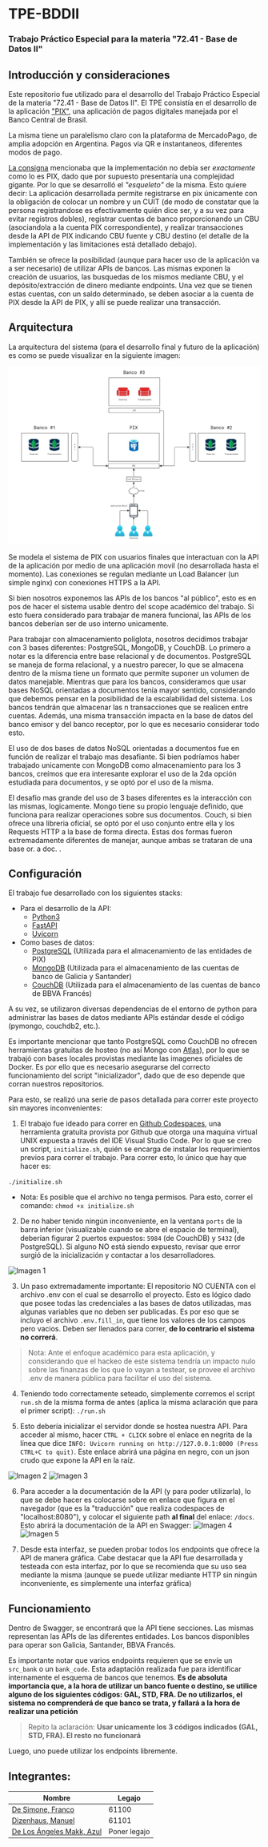 # TPE-BDDII
### Trabajo Práctico Especial para la materia "72.41 - Base de Datos II"

## Introducción y consideraciones

Este repositorio fue utilizado para el desarrollo del Trabajo Práctico Especial de la materia "72.41 - Base de Datos II". El TPE consistía en el desarrollo de la aplicación ["PIX"](https://en.wikipedia.org/wiki/Pix_(payment_system)), una aplicación de pagos digitales manejada por el Banco Central de Brasil. 

La misma tiene un paralelismo claro con la plataforma de MercadoPago, de amplia adopción en Argentina. Pagos vía QR e instantaneos, diferentes modos de pago.

[La consigna](https://voltaic-twist-d4c.notion.site/BD2-TP-Final-1Q2023-70f4f1d6776b4a7fa9d8235c7ce8c9c6) mencionaba que la implementación no debía ser _exactamente_ como lo es PIX, dado que por supuesto presentaría una complejidad gigante. Por lo que se desarrolló el _"esqueleto"_ de la misma. Esto quiere decir: La aplicación desarrollada permite registrarse en pix únicamente con la obligación de colocar un nombre y un CUIT (de modo de constatar que la persona registrandose es efectivamente quién dice ser, y a su vez para evitar registros dobles), registrar cuentas de banco proporcionando un CBU (asociandola a la cuenta PIX correspondiente), y realizar transacciones desde la API de PIX indicando CBU fuente y CBU destino (el detalle de la implementación y las limitaciones está detallado debajo).

También se ofrece la posibilidad (aunque para hacer uso de la aplicación va a ser necesario) de utilizar APIs de bancos. Las mismas exponen la creación de usuarios, las busquedas de los mismos mediante CBU, y el depósito/extracción de dinero mediante endpoints. Una vez que se tienen estas cuentas, con un saldo determinado, se deben asociar a la cuenta de PIX desde la API de PIX, y allí se puede realizar una transacción.

## Arquitectura

La arquitectura del sistema (para el desarrollo final y futuro de la aplicación) es como se puede visualizar en la siguiente imagen:

![Arq](./extras/readmepics/Arquitectura.jpg)

Se modela el sistema de PIX con usuarios finales que interactuan con la API de la aplicación por medio de una aplicación movil (no desarrollada hasta el momento). Las conexiones se regulan mediante un Load Balancer (un simple nginx) con conexiones HTTPS a la API. 

Si bien nosotros exponemos las APIs de los bancos "al público", esto es en pos de hacer el sistema usable dentro del scope académico del trabajo. Si esto fuera considerado para trabajar de manera funcional, las APIs de los bancos deberían ser de uso interno unicamente.

Para trabajar con almacenamiento políglota, nosotros decidimos trabajar con 3 bases diferentes: PostgreSQL, MongoDB, y CouchDB. Lo primero a notar es la diferencia entre base relacional y de documentos. PostgreSQL se maneja de forma relacional, y a nuestro parecer, lo que se almacena dentro de la misma tiene un formato que permite suponer un volumen de datos manejable. Mientras que para los bancos, consideramos que usar bases NoSQL orientadas a documentos tenía mayor sentido, considerando que debemos pensar en la posibilidad de la escalabilidad del sistema. Los bancos tendrán que almacenar las n transacciones que se realicen entre cuentas. Además, una misma transacción impacta en la base de datos del banco emisor y del banco receptor, por lo que es necesario considerar todo esto.

El uso de dos bases de datos NoSQL orientadas a documentos fue en función de realizar el trabajo mas desafiante. Si bien podríamos haber trabajado unicamente con MongoDB como almacenamiento para los 3 bancos, creímos que era interesante explorar el uso de la 2da opción estudiada para documentos, y se optó por el uso de la misma. 

El desafio mas grande del uso de 3 bases diferentes es la interacción con las mismas, logicamente. Mongo tiene su propio lenguaje definido, que funciona para realizar operaciones sobre sus documentos. Couch, si bien ofrece una libreria oficial, se optó por el uso conjunto entre ella y los Requests HTTP a la base de forma directa. Estas dos formas fueron extremadamente diferentes de manejar, aunque ambas se trataran de una base or. a doc. .

## Configuración
El trabajo fue desarrollado con los siguientes stacks:
* Para el desarrollo de la API:
    * [Python3](https://www.python.org/)
    * [FastAPI](https://fastapi.tiangolo.com/)
    * [Uvicorn](https://www.uvicorn.org/)
* Como bases de datos:
    * [PostgreSQL](https://www.psycopg.org/) (Utilizada para el almacenamiento de las entidades de PIX)
    * [MongoDB](https://www.mongodb.com/docs/drivers/pymongo/) (Utilizada para el almacenamiento de las cuentas de banco de Galicia y Santander)
    * [CouchDB](https://github.com/pekrau/CouchDB2) (Utilizada para el almacenamiento de las cuentas de banco de BBVA Francés)

A su vez, se utilizaron diversas dependencias de el entorno de python para administrar las bases de datos mediante APIs estándar desde el código (pymongo, couchdb2, etc.).

Es importante mencionar que tanto PostgreSQL como CouchDB no ofrecen herramientas gratuitas de hosteo (no así Mongo con [Atlas](https://www.mongodb.com/atlas)), por lo que se trabajó con bases locales provistas mediante las imagenes oficiales de Docker. Es por ello que es necesario asegurarse del correcto funcionamiento del script "inicializador", dado que de eso depende que corran nuestros repositorios.

Para esto, se realizó una serie de pasos detallada para correr este proyecto sin mayores inconvenientes:

1. El trabajo fue ideado para correr en [Github Codespaces](https://github.com/features/codespaces), una herramienta gratuita provista por Github que otorga una maquina virtual UNIX expuesta a través del IDE Visual Studio Code. Por lo que se creo un script, `initialize.sh`, quién se encarga de instalar los requerimientos previos para correr el trabajo. Para correr esto, lo único que hay que hacer es:

``` ./initialize.sh ```

- Nota: Es posible que el archivo no tenga permisos. Para esto, correr el comando: `chmod +x initialize.sh`

2. De no haber tenido ningún inconveniente, en la ventana `ports` de la barra inferior (visualizable cuando se abre el espacio de terminal), deberían figurar 2 puertos expuestos: `5984` (de CouchDB) y `5432` (de PostgreSQL). Si alguno NO está siendo expuesto, revisar que error surgió de la inicialización y contactar a los desarrolladores.

![Imagen 1](./extras/readmepics/initializeend.png)

3. Un paso extremadamente importante: El repositorio NO CUENTA con el archivo .env con el cual se desarrollo el proyecto. Esto es lógico dado que posee todas las credenciales a las bases de datos utilizadas, mas algunas variables que no deben ser publicadas. Es por eso que se incluyo el archivo `.env.fill_in`, que tiene los valores de los campos pero vacios. Deben ser llenados para correr, **de lo contrario el sistema no correrá**. 

> Nota: Ante el enfoque académico para esta aplicación, y considerando que el hackeo de este sistema tendría un impacto nulo sobre las finanzas de los que lo vayan a testear, se provee el archivo .env de manera pública para facilitar el uso del sistema.

4. Teniendo todo correctamente seteado, simplemente corremos el script `run.sh` de la misma forma de antes (aplica la misma aclaración que para el primer script):
```./run.sh```

5. Esto debería inicializar el servidor donde se hostea nuestra API. Para acceder al mismo, hacer `CTRL + CLICK` sobre el enlace en negrita de la línea que dice `INFO: Uvicorn running on http://127.0.0.1:8000 (Press CTRL+C to quit)`. Este enlace abrirá una página en negro, con un json crudo que expone la API en la raíz. 

![Imagen 2](./extras/readmepics/run.png)
![Imagen 3](./extras/readmepics/landingapi.png)

6. Para acceder a la documentación de la API (y para poder utilizarla), lo que se debe hacer es colocarse sobre en enlace que figura en el navegador (que es la "traducción" que realiza codespaces de "localhost:8080"), y colocar el siguiente path **al final** del enlace: `/docs`. Esto abrirá la documentación de la API en Swagger:
![Imagen 4](./extras/readmepics/link.png)
![Imagen 5](./extras/readmepics/APISwagger.png)

7. Desde esta interfaz, se pueden probar todos los endpoints que ofrece la API de manera gráfica. Cabe destacar que la API fue desarrollada y testeada con esta interfaz, por lo que se recomienda que su uso sea mediante la misma (aunque se puede utilizar mediante HTTP sin ningún inconveniente, es simplemente una interfaz gráfica)

## Funcionamiento
Dentro de Swagger, se encontrará que la API tiene secciones. Las mismas representan las APIs de las diferentes entidades. Los bancos disponibles para operar son Galicia, Santander, BBVA Francés.

Es importante notar que varios endpoints requieren que se envíe un `src_bank` o un `bank_code`. Esta adaptación realizada fue para identificar internamente el esquema de bancos que tenemos. **Es de absoluta importancia que, a la hora de utilizar un banco fuente o destino, se utilice alguno de los siguientes códigos: GAL, STD, FRA. De no utilizarlos, el sistema no comprenderá de que banco se trata, y fallará a la hora de realizar una petición**

> Repito la aclaración: **Usar unicamente los 3 códigos indicados (GAL, STD, FRA). El resto no funcionará**

Luego, uno puede utilizar los endpoints libremente. 

## Integrantes:
Nombre | Legajo
-------|--------
[De Simone, Franco](https://github.com/desimonef) | 61100
[Dizenhaus, Manuel](https://github.com/ManuelDizen) | 61101
[De Los Ángeles Makk, Azul]() | Poner legajo